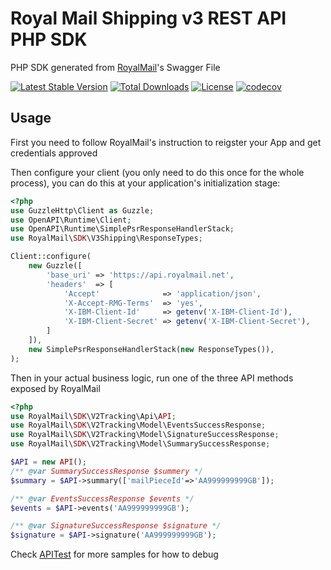 # Royal Mail Shipping v3 REST API PHP SDK

PHP SDK generated from [RoyalMail](https://developer.royalmail.net/)'s Swagger File

[![Latest Stable Version](https://poser.pugx.org/bricre/royalmail-shipping-v3-sdk/v)](https:://packagist.org/packages/bricre/royalmail-shipping-v3-sdk)
[![Total Downloads](https://poser.pugx.org/bricre/royalmail-shipping-v3-sdk/downloads)](https:://packagist.org/packages/bricre/royalmail-shipping-v3-sdk)
[![License](https://poser.pugx.org/bricre/royalmail-shipping-v3-sdk/license)](https:://packagist.org/packages/bricre/royalmail-shipping-v3-sdk)
[![codecov](https://codecov.io/gh/bricre/royalmail-shipping-v3-sdk/branch/master/graph/badge.svg?token=OVYRXPSW2Y)](https://codecov.io/gh/bricre/royalmail-shipping-v3-sdk)

## Usage

First you need to follow RoyalMail's instruction to reigster your App and get credentials approved

Then configure your client (you only need to do this once for the whole process), you can do this at your 
application's initialization stage:

```php
<?php
use GuzzleHttp\Client as Guzzle;
use OpenAPI\Runtime\Client;
use OpenAPI\Runtime\SimplePsrResponseHandlerStack;
use RoyalMail\SDK\V3Shipping\ResponseTypes;

Client::configure(
    new Guzzle([
        'base_uri' => 'https://api.royalmail.net',
        'headers'  => [
            'Accept'              => 'application/json',
            'X-Accept-RMG-Terms'  => 'yes',
            'X-IBM-Client-Id'     => getenv('X-IBM-Client-Id'),
            'X-IBM-Client-Secret' => getenv('X-IBM-Client-Secret'),
        ]
    ]),
    new SimplePsrResponseHandlerStack(new ResponseTypes()),
);
```

Then in your actual business logic, run one of the three API methods exposed by RoyalMail

```php
<?php
use RoyalMail\SDK\V2Tracking\Api\API;
use RoyalMail\SDK\V2Tracking\Model\EventsSuccessResponse;
use RoyalMail\SDK\V2Tracking\Model\SignatureSuccessResponse;
use RoyalMail\SDK\V2Tracking\Model\SummarySuccessResponse;

$API = new API();
/** @var SummarySuccessResponse $summery */
$summary = $API->summary(['mailPieceId'=>'AA999999999GB']);

/** @var EventsSuccessResponse $events */
$events = $API->events('AA999999999GB');

/** @var SignatureSuccessResponse $signature */
$signature = $API->signature('AA999999999GB');
```

Check [APITest](/tests/Functional/APITest.php) for more samples for how to debug
